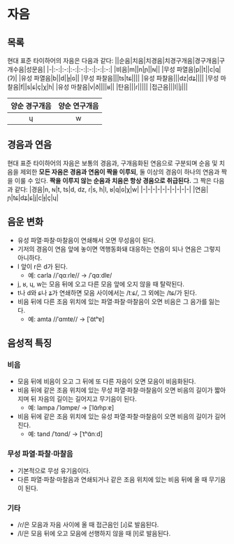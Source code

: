 # 자음
## 목록
현대 표준 타이하어의 자음은 다음과 같다:
||순음|치음|치경음|치경구개음|경구개음|구개수음|성문음|
|-|:-:|:-:|:-:|:-:|:-:|:-:|:-:|
|비음|m||n|ɲ||ɴ||
|무성 파열음|p||t||c|q|(ʔ)|
|유성 파열음|b||d||ɟ|ɢ||
|무성 파찰음|||ts|tɕ||||
|유성 파찰음|||dz|dʑ||||
|무성 마찰음|f||s|ɕ|ç|χ|h|
|유성 마찰음|v|ð||||ʁ||
|탄음|||ɾ|||||
|접근음|||l||j|||

|양순 경구개음|양순 연구개음|
|:-:|:-:|
|ɥ|w|

## 경음과 연음
현대 표준 타이하어의 자음은 보통의 경음과, 구개음화된 연음으로 구분되며 순음 및 치음을 제외한 **모든 자음은 경음과 연음이 짝을 이루되**, 둘 이상의 경음이 하나의 연음과 짝을 이룰 수 있다. **짝을 이루지 않는 순음과 치음은 항상 경음으로 취급된다.** 그 짝은 다음과 같다:
|경음|n, ɴ|t, ts|d, dz, ɾ|s, h|l, ʁ|q|ɢ|χ|w|
|-|-|-|-|-|-|-|-|-|-|
|연음|ɲ|tɕ|dʑ|ɕ|j|c|ɟ|ç|ɥ|

## 음운 변화
- 유성 파열·파찰·마찰음이 연쇄해서 오면 무성음이 된다.
- 기저의 경음이 연음 앞에 놓이면 역행동화돼 대응하는 연음이 되나 연음은 그렇지 아니하다.
- l 앞이 r은 d가 된다.
  - 예: carla //ˈqɑːɾlɐ// → /ˈqɑːdlɐ/
- j, ʁ, ɥ, w는 모음 뒤에 오고 다른 모음 앞에 오지 않을 때 탈락된다.
- t나 d와 ɕ나 ʑ가 연쇄하면 모음 사이에서는 /tːɕ/, 그 외에는 /tɕ/가 된다.
- 비음 뒤에 다른 조음 위치에 있는 파열·파찰·마찰음이 오면 비음은 그 음가를 잃는다.
  - 예: amta //ˈɑmtɐ// → [ˈɑ̃tʰɐ]

## 음성적 특징
### 비음
- 모음 뒤에 비음이 오고 그 뒤에 또 다른 자음이 오면 모음이 비음화된다.
- 비음 뒤에 같은 조음 위치에 있는 무성 파열·파찰·마찰음이 오면 비음의 길이가 짧아지며 뒤 자음의 길이는 길어지고 무기음이 된다.
  - 예: lampa /ˈlɑmpɐ/ → [ˈlɑ̃m̆pːɐ]
- 비음 뒤에 같은 조음 위치에 있는 유성 파열·파찰·마찰음이 오면 비음의 길이가 길어진다.
  - 예: tand /ˈtɑnd/ → [ˈtʰɑ̃nːd]
### 무성 파열·파찰·마찰음
- 기본적으로 무성 유기음이다.
- 다른 파열·파찰·마찰음과 연쇄되거나 같은 조음 위치에 있는 비음 뒤에 올 때 무기음이 된다.
### 기타
- /ɾ/은 모음과 자음 사이에 올 때 접근음인 [ɹ]로 발음된다.
- /l/은 모음 뒤에 오고 모음에 선행하지 않을 때 [ɫ]로 발음된다. 